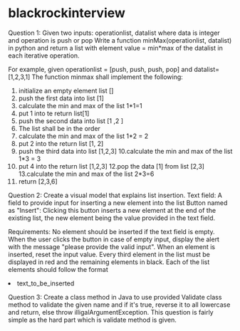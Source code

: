 # blackrockinterview

Question 1:
Given two inputs: operationlist, datalist where data is integer and operation is push or pop
Write a function minMax(operationlist, datalist) in python and return a list with element value = min*max of the datalist in each iterative operation.

For example,
  given operationlist = [push, push, push, pop] and datalist=[1,2,3,1]
  The function minmax shall implement the following:
  1. initialize an empty element list []
  2. push the first data into list [1]
  3. calculate the min and max of the list 1*1=1
  4. put 1 into te return list[1]
  5. push the second data into list [1 ,2 ]
  6. The list shall be in the order
  7. calculate the min and max of the list 1*2 = 2
  8. put 2 into the return list [1, 2]
  9. push the third data into list [1,2,3]
  10.calculate the min and max of the list 1*3 = 3
  11. put 4 into the return list [1,2,3]
  12.pop the data [1] from list [2,3]
  13.calculate the min and max of the list 2*3=6
  14. return [2,3,6]
  
 Question 2:
  Create a visual model that explains list insertion.
  Text field: A field to provide input for inserting a new element into the list
  Button named as "Insert": Clicking this button inserts a new element at the end of the existing list, 
  the new element being the value provided in the text field.
  
  Requirements:
  No element should be inserted if the text field is empty. When the user clicks the button in case of empty input, display the alert
  with the message "please provide the valid input".
  When an element is inserted, reset the input value.
  Every third element in the list must be displayed in red and the remaining elements in black.
  Each of the list elements should follow the format <li style="">text_to_be_inserted</li>
  
  Question 3:
  Create a class method in Java to use provided Validate class method to validate the given name and if it's true, reverse it to all lowercase and return, else throw illigalArgumentException. 
  This question is fairly simple as the hard part which is validate method is given.
  
